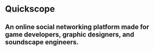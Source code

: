 # Quickscope 
## An online social networking platform made for game developers, graphic designers, and soundscape engineers.
